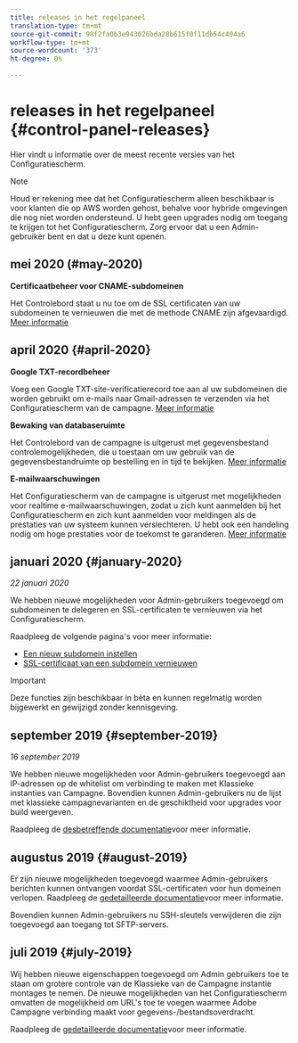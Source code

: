 ```yaml
---
title: releases in het regelpaneel
translation-type: tm+mt
source-git-commit: 98f2fa0b3e943026bda28b615f0f11db54c404a6
workflow-type: tm+mt
source-wordcount: '373'
ht-degree: 0%

---
```



# releases in het regelpaneel {#control-panel-releases}

Hier vindt u informatie over de meest recente versies van het Configuratiescherm.

>[!NOTE]
>
>Houd er rekening mee dat het Configuratiescherm alleen beschikbaar is voor klanten die op AWS worden gehost, behalve voor hybride omgevingen die nog niet worden ondersteund. U hebt geen upgrades nodig om toegang te krijgen tot het Configuratiescherm. Zorg ervoor dat u een Admin-gebruiker bent en dat u deze kunt openen.

## mei 2020 (#may-2020)

**Certificaatbeheer voor CNAME-subdomeinen**

Het Controlebord staat u nu toe om de SSL certificaten van uw subdomeinen te vernieuwen die met de methode CNAME zijn afgevaardigd. [Meer informatie](subdomains-certificates/using/renewing-subdomain-certificate.md)

## april 2020 {#april-2020}

**Google TXT-recordbeheer**

Voeg een Google TXT-site-verificatierecord toe aan al uw subdomeinen die worden gebruikt om e-mails naar Gmail-adressen te verzenden via het Configuratiescherm van de campagne. [Meer informatie](subdomains-certificates/using/managing-txt-records.md)

**Bewaking van databaseruimte**

Het Controlebord van de campagne is uitgerust met gegevensbestand controlemogelijkheden, die u toestaan om uw gebruik van de gegevensbestandruimte op bestelling en in tijd te bekijken. [Meer informatie](performance-monitoring/using/database-monitoring.md)

**E-mailwaarschuwingen**

Het Configuratiescherm van de campagne is uitgerust met mogelijkheden voor realtime e-mailwaarschuwingen, zodat u zich kunt aanmelden bij het Configuratiescherm en zich kunt aanmelden voor meldingen als de prestaties van uw systeem kunnen verslechteren. U hebt ook een handeling nodig om hoge prestaties voor de toekomst te garanderen. [Meer informatie](performance-monitoring/using/email-alerting.md)

## januari 2020 {#january-2020}

*22 januari 2020*

We hebben nieuwe mogelijkheden voor Admin-gebruikers toegevoegd om subdomeinen te delegeren en SSL-certificaten te vernieuwen via het Configuratiescherm.

Raadpleeg de volgende pagina&#39;s voor meer informatie:
* [Een nieuw subdomein instellen](subdomains-certificates/using/setting-up-new-subdomain.md)
* [SSL-certificaat van een subdomein vernieuwen](subdomains-certificates/using/renewing-subdomain-certificate.md)

>[!IMPORTANT]
>
>Deze functies zijn beschikbaar in bèta en kunnen regelmatig worden bijgewerkt en gewijzigd zonder kennisgeving.

## september 2019 {#september-2019}

*16 september 2019*

We hebben nieuwe mogelijkheden voor Admin-gebruikers toegevoegd aan IP-adressen op de whitelist om verbinding te maken met Klassieke instanties van Campagne.
Bovendien kunnen Admin-gebruikers nu de lijst met klassieke campagnevarianten en de geschiktheid voor upgrades voor build weergeven.

Raadpleeg de [desbetreffende documentatie](instances-settings/using/ip-whitelisting-instance-access.md)voor meer informatie.

## augustus 2019 {#august-2019}

Er zijn nieuwe mogelijkheden toegevoegd waarmee Admin-gebruikers berichten kunnen ontvangen voordat SSL-certificaten voor hun domeinen verlopen. Raadpleeg de [gedetailleerde documentatie](subdomains-certificates/using/monitoring-ssl-certificates.md)voor meer informatie.

Bovendien kunnen Admin-gebruikers nu SSH-sleutels verwijderen die zijn toegevoegd aan toegang tot SFTP-servers.

## juli 2019 {#july-2019}

Wij hebben nieuwe eigenschappen toegevoegd om Admin gebruikers toe te staan om grotere controle van de Klassieke van de Campagne instantie montages te nemen. De nieuwe mogelijkheden van het Configuratiescherm omvatten de mogelijkheid om URL&#39;s toe te voegen waarmee Adobe Campagne verbinding maakt voor gegevens-/bestandsoverdracht.

Raadpleeg de [gedetailleerde documentatie](instances-settings/using/url-permissions.md)voor meer informatie.
